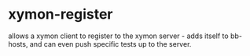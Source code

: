 xymon-register
==============

allows a xymon client to register to the xymon server - adds itself to bb-hosts, and can even push specific tests up to the server.